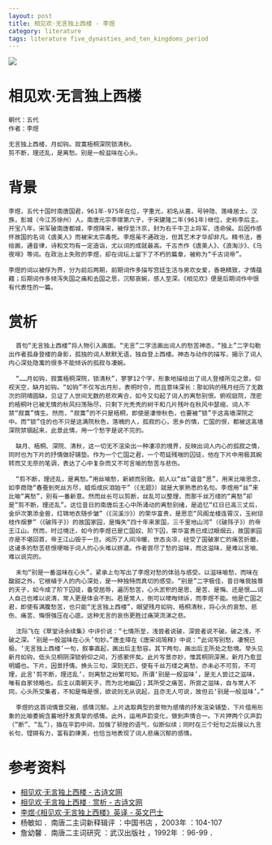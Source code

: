 ```yaml
---
layout: post
title: 相见欢·无言独上西楼 - 李煜
category: literature
tags: literature five_dynasties_and_ten_kingdoms_period
---
```


![](https://cdn.kelu.org/blog/tags/literature.jpg)

# 相见欢·无言独上西楼

    朝代：五代
    作者：李煜

    无言独上西楼，月如钩。寂寞梧桐深院锁清秋。
    剪不断，理还乱，是离愁。别是一般滋味在心头。

# 背景
    
    李煜，五代十国时南唐国君，961年-975年在位，字重光，初名从嘉，号钟隐、莲峰居士。汉族，彭城（今江苏徐州）人。南唐元宗李璟第六子，于宋建隆二年(961年)继位，史称李后主。开宝八年，宋军破南唐都城，李煜降宋，被俘至汴京，封为右千牛卫上将军、违命侯。后因作感怀故国的名词《虞美人》而被宋太宗毒死。李煜虽不通政治，但其艺术才华却非凡。精书法，善绘画，通音律，诗和文均有一定造诣，尤以词的成就最高。千古杰作《虞美人》、《浪淘沙》、《乌夜啼》等词。在政治上失败的李煜，却在词坛上留下了不朽的篇章，被称为“千古词帝”。
        
    李煜的词以被俘为界，分为前后两期，前期词作多描写宫廷生活与男欢女爱，香艳精致，才情蕴藉；后期词作多倾泻失国之痛和去国之思，沉郁哀婉，感人至深。《相见欢》便是后期词作中很有代表性的一篇。



# 赏析
    
      首句“无言独上西楼”将人物引入画面。“无言”二字活画出词人的愁苦神态，“独上”二字勾勒出作者孤身登楼的身影，孤独的词人默默无语，独自登上西楼。神态与动作的描写，揭示了词人内心深处隐寓的很多不能倾诉的孤寂与凄婉。

      “……月如钩，寂寞梧桐深院，锁清秋”，寥寥12个字，形象地描绘出了词人登楼所见之景。仰视天空，缺月如钩。“如钩”不仅写出月形，表明时令，而且意味深长：那如钩的残月经历了无数次的阴晴圆缺，见证了人世间无数的悲欢离合，如今又勾起了词人的离愁别恨。俯视庭院，茂密的梧桐叶已被无情的秋风扫荡殆尽，只剩下光秃秃的树干和几片残叶在秋风中瑟缩，词人不禁“寂寞”情生。然而，“寂寞”的不只是梧桐，即使是凄惨秋色，也要被“锁”于这高墙深院之中。而“锁”住的也不只是这满院秋色，落魄的人，孤寂的心，思乡的情，亡国的恨，都被这高墙深院禁锢起来，此景此情，用一个愁字是说不完的。

      缺月、梧桐、深院、清秋，这一切无不渲染出一种凄凉的境界，反映出词人内心的孤寂之情，同时也为下片的抒情做好铺垫。作为一个亡国之君，一个苟延残喘的囚徒，他在下片中用极其婉转而又无奈的笔调，表达了心中复杂而又不可言喻的愁苦与悲伤。

      “剪不断，理还乱，是离愁。”用丝喻愁，新颖而别致。前人以“丝”谐音“思”，用来比喻思念，如李商隐“春蚕到死丝方尽，蜡炬成灰泪始干”（《无题》）就是大家熟悉的名句。李煜用“丝”来比喻“离愁”，别有一番新意。然而丝长可以剪断，丝乱可以整理，而那千丝万缕的“离愁”却是“剪不断，理还乱”。这位昔日的南唐后主心中所涌动的离愁别绪，是追忆“红日已高三丈后，金炉次第添金兽，红锦地衣随步皱”（《浣溪沙》）的荣华富贵，是思恋“风阁龙楼连霄汉，玉树琼枝作烟萝”（《破阵子》）的故国家园，是悔失“四十年来家国，三千里地山河”（《破阵子》）的帝王江山。然而，时过境迁，如今的李煜已是亡国奴、阶下囚，荣华富贵已成过眼烟云，故国家园亦是不堪回首，帝王江山毁于一旦。阅历了人间冷暖、世态炎凉，经受了国破家亡的痛苦折磨，这诸多的愁苦悲恨哽咽于词人的心头难以排遣。作者尝尽了愁的滋味，而这滋味，是难以言喻、难以说完的。

      末句“别是一番滋味在心头”，紧承上句写出了李煜对愁的体验与感受。以滋味喻愁，而味在酸甜之外，它根植于人的内心深处，是一种独特而真切的感受。“别是”二字极佳，昔日唯我独尊的天子，如今成了阶下囚徒，备受屈辱，遍历愁苦，心头淤积的是思、是苦、是悔、还是恨……词人自己也难以说清，常人更是体会不到。若是常人，倒可以嚎啕倾诉，而李煜不能。他是亡国之君，即使有满腹愁苦，也只能“无言独上西楼”，眼望残月如钩、梧桐清秋，将心头的哀愁、悲伤、痛苦、悔恨强压在心底。这种无言的哀伤更胜过痛哭流涕之悲。

      沈际飞在《草堂诗余续集》中评价说：“七情所至，浅尝者说破，深尝者说不破。破之浅，不破之深。‘别是一般滋味在心头’句妙。”唐圭璋在《唐宋词简释》中说：“此词写别愁，凄惋已极。‘无言独上西楼’一句，叙事直起，画出后主愁容。其下两句，画出后主所处之愁境。举头见新月如钩，低头见桐阴深锁俯仰之间，万感萦怀矣。此片写景亦妙，惟其桐阴深黑，新月乃愈显明媚也。下片，因景抒情。换头三句，深刻无匹，使有千丝万缕之离愁，亦未必不可剪，不可理，此言‘剪不断，理还乱’，则离愁之纷繁可知。所谓‘别是一般滋味’，是无人尝过之滋味，唯有自家领略也。后主以南朝天子，而为北地幽囚；其所受之痛苦，所尝之滋味，自与常人不同，心头所交集者，不知是悔是恨，欲说则无从说起，且亦无人可说，故但云‘别是一般滋味’。”

      李煜的这首词情景交融，感情沉郁。上片选取典型的景物为感情的抒发渲染铺垫，下片借用形象的比喻委婉含蓄地抒发真挚的感情。此外，运用声韵变化，做到声情合一。下片押两个仄声韵（“断”、“乱”），插在平韵中间，加强了顿挫的语气，似断似续；同时在三个短句之后接以九言长句，铿锵有力，富有韵律美，也恰当地表现了词人悲痛沉郁的感情。

    
# 参考资料

* [相见欢·无言独上西楼 - 古诗文网](http://so.gushiwen.org/view_71074.aspx)
* [相见欢·无言独上西楼 · 赏析 - 古诗文网](http://so.gushiwen.org/shangxi_1668.aspx)
* [李煜·《相见欢·无言独上西楼》英译 - 英文巴士](http://www.en84.com/dianji/ci/200912/00000729.html)
* 杨敏如 ．南唐二主词新释辑评 ：中国书店 ，2003年 ：104-107 
* 詹幼馨 ．南唐二主词研究 ：武汉出版社 ，1992年 ：96-99 ．    
